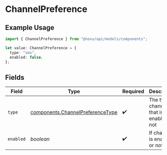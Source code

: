 # ChannelPreference

## Example Usage

```typescript
import { ChannelPreference } from "@novu/api/models/components";

let value: ChannelPreference = {
  type: "sms",
  enabled: false,
};
```

## Fields

| Field                                                                                | Type                                                                                 | Required                                                                             | Description                                                                          |
| ------------------------------------------------------------------------------------ | ------------------------------------------------------------------------------------ | ------------------------------------------------------------------------------------ | ------------------------------------------------------------------------------------ |
| `type`                                                                               | [components.ChannelPreferenceType](../../models/components/channelpreferencetype.md) | :heavy_check_mark:                                                                   | The type of channel that is enabled or not                                           |
| `enabled`                                                                            | *boolean*                                                                            | :heavy_check_mark:                                                                   | If channel is enabled or not                                                         |